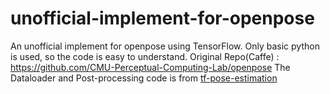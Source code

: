 # unofficial-implement-for-openpose
An unofficial implement for openpose using TensorFlow.
Only basic python is used, so the code is easy to understand.
Original Repo(Caffe) : https://github.com/CMU-Perceptual-Computing-Lab/openpose
The Dataloader and Post-processing code is from [tf-pose-estimation](https://github.com/ildoonet/tf-pose-estimation)
